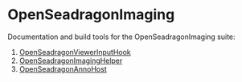 OpenSeadragonImaging
====================

Documentation and build tools for the OpenSeadragonImaging suite:


1. [OpenSeadragonViewerInputHook](https://github.com/msalsbery/OpenSeadragonViewerInputHook)
2. [OpenSeadragonImagingHelper](https://github.com/msalsbery/OpenSeadragonImagingHelper)
3. [OpenSeadragonAnnoHost](https://github.com/msalsbery/OpenSeadragonAnnoHost)
